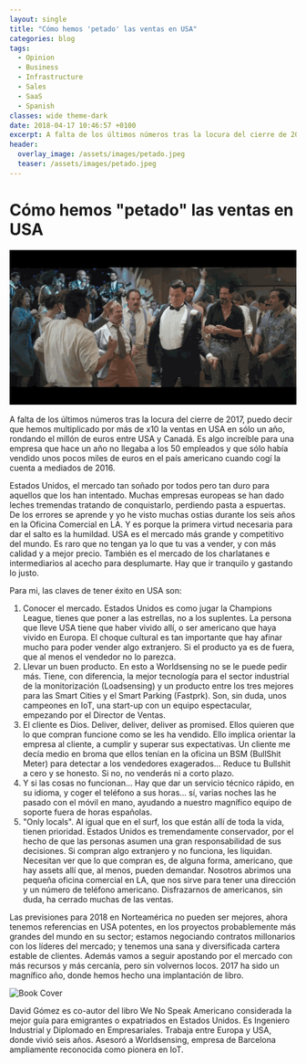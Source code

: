 ```yaml
---
layout: single
title: "Cómo hemos 'petado' las ventas en USA"
categories: blog
tags:
  - Opinion
  - Business
  - Infrastructure
  - Sales
  - SaaS
  - Spanish
classes: wide theme-dark
date: 2018-04-17 10:46:57 +0100
excerpt: A falta de los últimos números tras la locura del cierre de 2017, puedo decir que hemos multiplicado por más de x10 la ventas en USA en sólo un año, rondando el millón de euros entre USA y Canadá.
header:
  overlay_image: /assets/images/petado.jpeg
  teaser: /assets/images/petado.jpeg
---
```


# Cómo hemos "petado" las ventas en USA

![Cómo hemos "petado" las ventas en USA](/assets/images/petado.jpeg)

A falta de los últimos números tras la locura del cierre de 2017, puedo decir que hemos multiplicado por más de x10 la ventas en USA en sólo un año, rondando el millón de euros entre USA y Canadá. Es algo increíble para una empresa que hace un año no llegaba a los 50 empleados y que sólo había vendido unos pocos miles de euros en el país americano cuando cogí la cuenta a mediados de 2016.

Estados Unidos, el mercado tan soñado por todos pero tan duro para aquellos que los han intentado. Muchas empresas europeas se han dado leches tremendas tratando de conquistarlo, perdiendo pasta a espuertas. De los errores se aprende y yo he visto muchas ostias durante los seis años en la Oficina Comercial en LA. Y es porque la primera virtud necesaria para dar el salto es la humildad. USA es el mercado más grande y competitivo del mundo. Es raro que no tengan ya lo que tu vas a vender, y con más calidad y a mejor precio. También es el mercado de los charlatanes e intermediarios al acecho para desplumarte. Hay que ir tranquilo y gastando lo justo.

Para mi, las claves de tener éxito en USA son:

1. Conocer el mercado. Estados Unidos es como jugar la Champions League, tienes que poner a las estrellas, no a los suplentes. La persona que lleve USA tiene que haber vivido allí, o ser americano que haya vivido en Europa. El choque cultural es tan importante que hay afinar mucho para poder vender algo extranjero. Si el producto ya es de fuera, que al menos el vendedor no lo parezca.
2. Llevar un buen producto. En esto a Worldsensing no se le puede pedir más. Tiene, con diferencia, la mejor tecnología para el sector industrial de la monitorización (Loadsensing) y un producto entre los tres mejores para las Smart Cities y el Smart Parking (Fastprk). Son, sin duda, unos campeones en IoT, una start-up con un equipo espectacular, empezando por el Director de Ventas.
3. El cliente es Dios. Deliver, deliver, deliver as promised. Ellos quieren que lo que compran funcione como se les ha vendido. Ello implica orientar la empresa al cliente, a cumplir y superar sus expectativas. Un cliente me decía medio en broma que ellos tenían en la oficina un BSM (BullShit Meter) para detectar a los vendedores exagerados... Reduce tu Bullshit a cero y se honesto. Si no, no venderás ni a corto plazo.
4. Y si las cosas no funcionan... Hay que dar un servicio técnico rápido, en su idioma, y coger el teléfono a sus horas... sí, varias noches las he pasado con el móvil en mano, ayudando a nuestro magnífico equipo de soporte fuera de horas españolas.
5. "Only locals". Al igual que en el surf, los que están allí de toda la vida, tienen prioridad. Estados Unidos es tremendamente conservador, por el hecho de que las personas asumen una gran responsabilidad de sus decisiones. Si compran algo extranjero y no funciona, les liquidan. Necesitan ver que lo que compran es, de alguna forma, americano, que hay assets allí que, al menos, pueden demandar. Nosotros abrimos una pequeña oficina comercial en LA, que nos sirve para tener una dirección y un número de teléfono americano. Disfrazarnos de americanos, sin duda, ha cerrado muchas de las ventas.

Las previsiones para 2018 en Norteamérica no pueden ser mejores, ahora tenemos referencias en USA potentes, en los proyectos probablemente más grandes del mundo en su sector; estamos negociando contratos millonarios con los líderes del mercado; y tenemos una sana y diversificada cartera estable de clientes. Además vamos a seguir apostando por el mercado con más recursos y más cercanía, pero sin volvernos locos. 2017 ha sido un magnífico año, donde hemos hecho una implantación de libro.

![Book Cover](https://media.licdn.com/dms/image/C4D12AQEdL8nG4Zxl0w/article-inline_image-shrink_1500_2232/0/1520236730101?e=1720656000&v=beta&t=o38zYJ98KEFLPqwth4-oCMyhjKr0CfhM2AzNM1xmNYk)

David Gómez es co-autor del libro We No Speak Americano considerada la mejor guía para emigrantes o expatriados en Estados Unidos. Es Ingeniero Industrial y Diplomado en Empresariales. Trabaja entre Europa y USA, donde vivió seis años. Asesoró a Worldsensing, empresa de Barcelona ampliamente reconocida como pionera en IoT.
